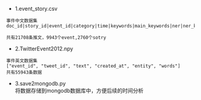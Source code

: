 + 1.event_story.csv      
 
```
事件中文数据集
doc_id|story_id|event_id|category|time|keywords|main_keywords|ner|ner_keywords|title|content   

共有21708条推文，9943个event,2760个sotry
```



+ 2.TwitterEvent2012.npy   
  
```
事件英文数据集
["event_id", "tweet_id", "text", "created_at", "entity", "words"]
共有55943条数据
```
   
   
+ 3.save2mongodb.py  
将数据存储到mongodb数据库中，方便后续的时间分析
